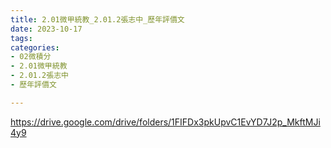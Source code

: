 ```yaml
---
title: 2.01微甲統教_2.01.2張志中_歷年評價文
date: 2023-10-17
tags: 
categories:
- 02微積分
- 2.01微甲統教
- 2.01.2張志中
- 歷年評價文

---
```

https://drive.google.com/drive/folders/1FIFDx3pkUpvC1EvYD7J2p_MkftMJi4y9
